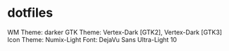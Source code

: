 # dotfiles
WM Theme: darker
GTK Theme: Vertex-Dark [GTK2], Vertex-Dark [GTK3]
Icon Theme: Numix-Light
Font: DejaVu Sans Ultra-Light 10

